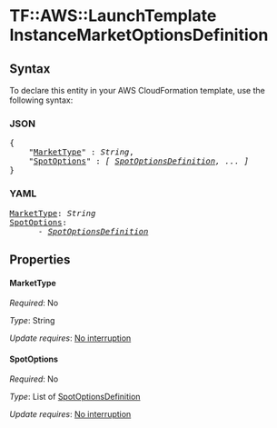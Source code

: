 # TF::AWS::LaunchTemplate InstanceMarketOptionsDefinition

## Syntax

To declare this entity in your AWS CloudFormation template, use the following syntax:

### JSON

<pre>
{
    "<a href="#markettype" title="MarketType">MarketType</a>" : <i>String</i>,
    "<a href="#spotoptions" title="SpotOptions">SpotOptions</a>" : <i>[ <a href="spotoptionsdefinition.md">SpotOptionsDefinition</a>, ... ]</i>
}
</pre>

### YAML

<pre>
<a href="#markettype" title="MarketType">MarketType</a>: <i>String</i>
<a href="#spotoptions" title="SpotOptions">SpotOptions</a>: <i>
      - <a href="spotoptionsdefinition.md">SpotOptionsDefinition</a></i>
</pre>

## Properties

#### MarketType

_Required_: No

_Type_: String

_Update requires_: [No interruption](https://docs.aws.amazon.com/AWSCloudFormation/latest/UserGuide/using-cfn-updating-stacks-update-behaviors.html#update-no-interrupt)

#### SpotOptions

_Required_: No

_Type_: List of <a href="spotoptionsdefinition.md">SpotOptionsDefinition</a>

_Update requires_: [No interruption](https://docs.aws.amazon.com/AWSCloudFormation/latest/UserGuide/using-cfn-updating-stacks-update-behaviors.html#update-no-interrupt)

